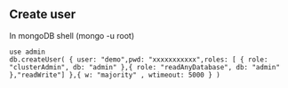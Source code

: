 ## Create user

In mongoDB shell (mongo -u root)

```
use admin
db.createUser( { user: "demo",pwd: "xxxxxxxxxxx",roles: [ { role: "clusterAdmin", db: "admin" },{ role: "readAnyDatabase", db: "admin" },"readWrite"] },{ w: "majority" , wtimeout: 5000 } )
```
